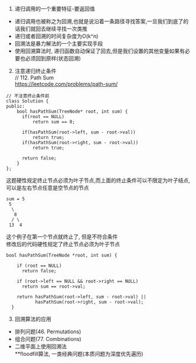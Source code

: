 1. 递归调用的一个重要特征-要返回值
  * 递归调用也被称之为回溯,也就是说沿着一条路径寻找答案,一旦我们到底了的话我们就回去继续寻找一次类推
  * 递归或者回溯的时间复杂度为O(k^n)
  * 回溯法是暴力解法的一个主要实现手段
  * 使用回溯算法时, 递归函数自动保证了回去,但是我们设置的其他变量如果有必要也必须回到原样(状态回溯)

2. 注意递归终止条件  
// 112. Path Sum  
https://leetcode.com/problems/path-sum/
```
// 不注意终止条件前
class Solution {
public:
    bool hasPathSum(TreeNode* root, int sum) {
      if(root == NULL)
          return sum == 0;

      if(hasPathSum(root->left, sum - root->val))
          return true;
      if(hasPathSum(root->right, sum - root->val))
          return true;    

      return false;
    }
};
```
这题硬性规定终止节点必须为叶子节点,而上面的终止条件可以不限定为叶子结点,可以是左右节点任意是空节点的节点
```
sum = 5
 5
  \
   8
  / \
 13  4  
```
这个例子在第一个节点就终止了, 但是不符合条件  
修改后的代码硬性规定了终止节点必须为叶子节点
```
bool hasPathSum(TreeNode *root, int sum) {

    if (root == NULL)
      return false;

    if (root->left == NULL && root->right == NULL)
      return sum == root->val;

    return hasPathSum(root->left, sum - root->val) ||
           hasPathSum(root->right, sum - root->val);
  }
```

3. 回溯算法的应用
 * 排列问题(46. Permutations)
 * 组合问题(77. Combinations)
 * 二维平面上使用回溯法  
  **floodfill算法, 一类经典问题(本质问题为深度优先遍历)